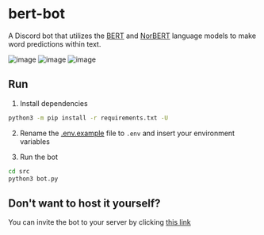 # bert-bot

A Discord bot that utilizes the [BERT](https://en.wikipedia.org/wiki/BERT_(language_model)) and [NorBERT](http://wiki.nlpl.eu/Vectors/norlm/norbert) language models to make word predictions within text.

![image](https://user-images.githubusercontent.com/24893890/159377498-1e03845a-3a58-42b3-b89c-6fccaf0de7d0.png)
![image](https://user-images.githubusercontent.com/24893890/159377668-8f71903b-cf1e-404d-97a9-ebcca7eaad2f.png)
![image](https://user-images.githubusercontent.com/24893890/159378345-f6755f62-f56f-456e-bea3-899f6d132426.png)



## Run

1. Install dependencies

```bash
python3 -m pip install -r requirements.txt -U
```


2. Rename the [.env.example](.env.example) file to `.env` and insert your environment variables


3. Run the bot

```bash
cd src
python3 bot.py
```

## Don't want to host it yourself?

You can invite the bot to your server by clicking [this link](https://discordapp.com/oauth2/authorize?client_id=838394199455563806&permissions=378944&scope=bot)
